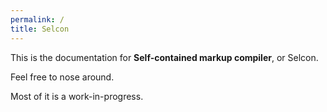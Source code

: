 ```yaml
---
permalink: /
title: Selcon
---
```


This is the documentation for **Self-contained markup compiler**, or Selcon.

Feel free to nose around.

Most of it is a work-in-progress.